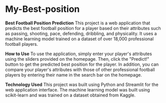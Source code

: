 # My-Best-position
**Best Football Position Prediction**
This project is a web application that predicts the best football position for a player based on their attributes such as passing, shooting, pace, defending, dribbling, and physicality. It uses a machine learning model trained on a dataset of over 18,000 professional football players.

**How to Use**
To use the application, simply enter your player's attributes using the sliders provided on the homepage. Then, click the "Predict!" button to get the predicted best position for the player. In addition, you can compare your player's attributes with those of other professional football players by entering their name in the search bar on the homepage.

**Technology Used**
This project was built using Python and Streamlit for the web application interface. The machine learning model was built using scikit-learn and was trained on a dataset obtained from Kaggle.
